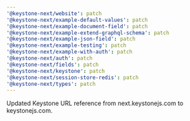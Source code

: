 ```yaml
---
'@keystone-next/website': patch
'@keystone-next/example-default-values': patch
'@keystone-next/example-document-field': patch
'@keystone-next/example-extend-graphql-schema': patch
'@keystone-next/example-json-field': patch
'@keystone-next/example-testing': patch
'@keystone-next/example-with-auth': patch
'@keystone-next/auth': patch
'@keystone-next/fields': patch
'@keystone-next/keystone': patch
'@keystone-next/session-store-redis': patch
'@keystone-next/types': patch
---
```


Updated Keystone URL reference from next.keystonejs.com to keystonejs.com.
